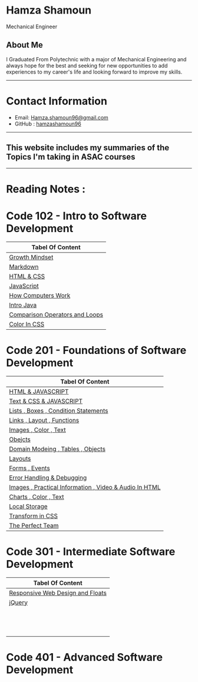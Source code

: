 # Hamza Shamoun
Mechanical Engineer
## About Me
I Graduated From Polytechnic with a major of Mechanical Engineering and always hope for the best and seeking for new opportunities to add experiences to my career's life and looking forward to improve my skills.
<hr>

# Contact Information 
* Email: Hamza.shamoun96@gmail.com
* GitHub : [hamzashamoun96](https://github.com/hamzashamoun96)


<hr>

## This website includes my summaries of the Topics I'm taking in ASAC courses 
<hr>

# Reading Notes :
# Code 102 - Intro to Software Development


|Tabel Of Content|
|----------------|
| [Growth Mindset](https://hamzashamoun96.github.io/Reading-notes/Growth-Mindset)|
| [Markdown](https://hamzashamoun96.github.io/Reading-notes/MarkDown)|
| [HTML & CSS](https://hamzashamoun96.github.io/Reading-notes/Read4)|
| [JavaScript](https://hamzashamoun96.github.io/Reading-notes/JavaScript)|
| [How Computers Work](https://hamzashamoun96.github.io/Reading-notes/HowComputersWork)|
| [Intro Java](https://hamzashamoun96.github.io/Reading-notes/Read7)|
| [Comparison Operators and Loops](https://hamzashamoun96.github.io/Reading-notes/Read8)|
| [Color In CSS](https://hamzashamoun96.github.io/Reading-notes/Read5)|


# Code 201 - Foundations of Software Development


|Tabel Of Content|
|----------------|
|[HTML & JAVASCRIPT](https://hamzashamoun96.github.io/Reading-notes/class-01)|
|[Text & CSS & JAVASCRIPT](https://hamzashamoun96.github.io/Reading-notes/class-02)|
|[Lists , Boxes , Condition Statements](https://hamzashamoun96.github.io/Reading-notes/class-03)|
|[Links , Layout , Functions](https://hamzashamoun96.github.io/Reading-notes/class-04)|
|[Images , Color , Text](https://hamzashamoun96.github.io/Reading-notes/class-05)|
|[Obejcts](https://hamzashamoun96.github.io/Reading-notes/class-06)|
|[Domain Modeing , Tables , Objects](https://hamzashamoun96.github.io/Reading-notes/class-07)|
|[Layouts](https://hamzashamoun96.github.io/Reading-notes/class-08)|
|[Forms , Events](https://hamzashamoun96.github.io/Reading-notes/class-09)|
|[Error Handling & Debugging](https://hamzashamoun96.github.io/Reading-notes/class-10)|
|[Images , Practical Information , Video & Audio In HTML](https://hamzashamoun96.github.io/Reading-notes/class-11)|
|[Charts , Color , Text](https://hamzashamoun96.github.io/Reading-notes/class-12)|
|[Local Storage](https://hamzashamoun96.github.io/Reading-notes/class-13)|
|[Transform in CSS](https://hamzashamoun96.github.io/Reading-notes/class-14a)|
|[The Perfect Team](https://hamzashamoun96.github.io/Reading-notes/class-14b)|



# Code 301 - Intermediate Software Development


|Tabel Of Content|
|----------------|
|[Responsive Web Design and Floats](https://hamzashamoun96.github.io/Reading-notes/301-01)|
|[jQuery](https://hamzashamoun96.github.io/Reading-notes/301-02)|
|[]()|
|[]()|
|[]()|
|[]()|
|[]()|
|[]()|
|[]()|
|[]()|
|[]()|
|[]()|
|[]()|
|[]()|
|[]()|



# Code 401 - Advanced Software Development